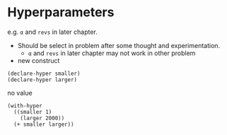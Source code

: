 # Hyperparameters

e.g. `α` and `revs` in later chapter.

- Should be select in problem after some thought and experimentation.
    - `α` and `revs` in later chapter may not work in other problem
- new construct

```
(declare-hyper smaller)
(declare-hyper larger)
```

no value

```
(with-hyper
  ((smaller 1)
    (larger 2000))
  (+ smaller larger))
```